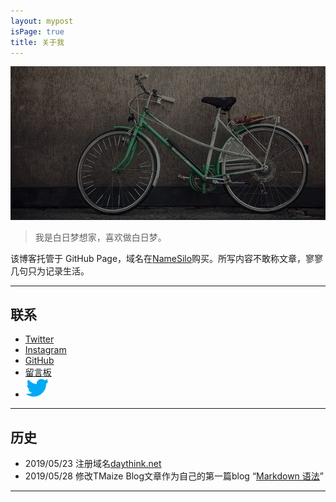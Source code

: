 ```yaml
---
layout: mypost
isPage: true
title: 关于我
---
```


![自行车](/img/bike.jpg)
<br/>
> 我是白日梦想家，喜欢做白日梦。

该博客托管于 GitHub Page，域名在[NameSilo](https://www.namesilo.com/?rid=baa1b76ph)购买。所写内容不敢称文章，寥寥几句只为记录生活。
<br/>

***
## 联系

+ [Twitter](https://twitter.com/caiwoshiwho)
+ [Instagram](https://www.instagram.com/caiwoshiwho/)
+ [GitHub](https://github.com/Devinteng)
+ [留言板](https://daythink.net/pages/%E7%95%99%E8%A8%80.html)
+ [![Twitter](/img/twitter-logo.png "Twitter")](https://twitter.com/caiwoshiwho)


***
## 历史

+ 2019/05/23 注册域名[daythink.net](https://daythink.net)
+ 2019/05/28 修改TMaize Blog文章作为自己的第一篇blog “[Markdown 语法](https://daythink.net/posts/2019/05/28/Markdown-%E8%AF%AD%E6%B3%95.html)”

***
